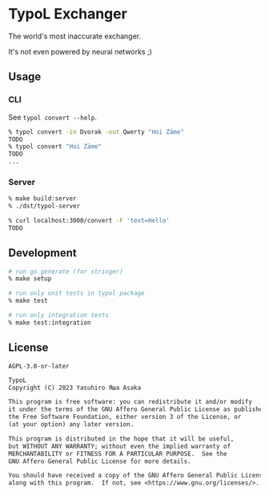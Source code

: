 # TypoL Exchanger

The world's most inaccurate exchanger.

It's not even powered by neural networks ;)


## Usage

### CLI

See `typol convert --help`.

```zsh
% typol convert -in Dvorak -out Qwerty "Hoi Zäme"
TODO
% typol convert "Hoi Zäme"
TODO
...
```

### Server

```zsh
% make build:server
% ./dst/typol-server
```

```zsh
% curl localhost:3000/convert -F 'text=Hello'
TODO
```

## Development

```zsh
# run go generate (for stringer)
% make setup
```

```zsh
# run only unit tests in typol package
% make test

# run only integration tests
% make test:integration
```


## License

`AGPL-3.0-or-later`


```txt
TypoL
Copyright (C) 2023 Yasuhiro Яша Asaka

This program is free software: you can redistribute it and/or modify
it under the terms of the GNU Affero General Public License as published by
the Free Software Foundation, either version 3 of the License, or
(at your option) any later version.

This program is distributed in the hope that it will be useful,
but WITHOUT ANY WARRANTY; without even the implied warranty of
MERCHANTABILITY or FITNESS FOR A PARTICULAR PURPOSE.  See the
GNU Affero General Public License for more details.

You should have received a copy of the GNU Affero General Public License
along with this program.  If not, see <https://www.gnu.org/licenses/>.
```
